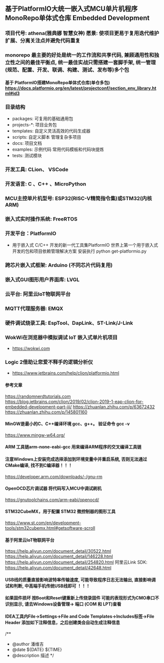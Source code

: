 ## 基于PlatformIO大统一嵌入式MCU单片机程序MonoRepo单体式仓库 Embedded Development

### 项目代号: athena(雅典娜 智慧女神) 愿景: 使项目更易于复用迭代维护扩展、分离关注点并避免代码重复

### monorepo 最主要的好处是统一的工作流和共享代码, 兼顾通用性和独立性之间的最佳平衡点, 统一最佳实战只需搭建一套脚手架, 统一管理(规范、配置、开发、联调、构建、测试、发布等)多个包

#### 基于 PlatformIO搭建MonoRepo单体式仓库(单仓多包) https://docs.platformio.org/en/latest/projectconf/section_env_library.html#id3

### 目录结构

- packages: 可复用的基础通用包
- projects-*: 项目业务包
- templates: 自定义灵活高效的代码生成器
- scripts: 自定义脚本 管理复杂多项目
- docs: 项目文档
- examples: 示例代码 常用代码模板和代码块提炼
- tests: 测试模块

### 开发工具: CLion、 VSCode

### 开发语言: C 、C++ 、MicroPython

### MCU主控单片机型号: ESP32(RISC-V精简指令集)或STM32(内核ARM)

### 嵌入式实时操作系统: FreeRTOS

### 开发平台：PlatformIO

- 用于嵌入式 C/C++ 开发的新一代工具集PlatformIO 世界上第一个用于嵌入式开发的包和项目依赖管理解决方案 安装执行 python
  get-platformio.py

### 跨芯片嵌入式框架: Arduino (不同芯片代码复用)

### 嵌入式GUI图形用户界面库: LVGL

### 云平台: 阿里云IoT物联网平台

### MQTT代理服务器: EMQX

### 硬件调试烧录工具: EspTool、DapLink、ST-Link/J-Link

### WokWi在浏览器中模拟调试 IoT 嵌入式单片机项目

- https://wokwi.com

### Logic 2借助让您爱不释手的逻辑分析仪

- https://www.jetbrains.com/help/clion/platformio.html

#### 参考文章

https://randomnerdtutorials.com
https://blog.jetbrains.com/clion/2019/02/clion-2019-1-eap-clion-for-embedded-development-part-iii/
https://zhuanlan.zhihu.com/p/63672432
https://zhuanlan.zhihu.com/p/145801160

#### MinGW是最小的C、C++编译环境 gcc、g++。 验证命令 gcc -v

https://www.mingw-w64.org/

#### ARM 工具链arm-none-eabi-gcc  用来编译ARM程序的交叉编译工具链

#### 注意Windows上安装完成选择添加到环境变量中并重启系统, 否则无法通过CMake编译, 找不到C编译器！！！

https://developer.arm.com/downloads/-/gnu-rm

#### OpenOCD芯片调试器 将代码写入MCU中调试刷机

https://gnutoolchains.com/arm-eabi/openocd/

#### STM32CubeMX，用于配置 STM32 微控制器的图形工具

https://www.st.com/en/development-tools/stm32cubemx.html#getsoftware-scroll

#### 基于阿里云IoT物联网平台

https://help.aliyun.com/document_detail/30522.html
https://help.aliyun.com/document_detail/146228.html
https://help.aliyun.com/document_detail/254820.html
阿里云Link SDK: https://help.aliyun.com/document_detail/42648.html

#### USB线的质量直接影响波特率传输速度, 可能导致程序日志无法输出, 直接影响调试和判断, 中高端手机传统USB线即可 ！！！

#### 如果固件损坏 按Boot和Reset键重新上传烧录固件 可能的表现形式为CMO串口不识别显示, 请去Windows设备管理-> 端口 (COM 和 LPT)查看

#### IDEA工具内File->Settings->File and Code Templates->Includes标签->File Header 添加如下注释信息，之后创建类会自动生成注释信息

/**

* @author 潘维吉
* @date ${DATE} ${TIME}
* @description 描述
  */
